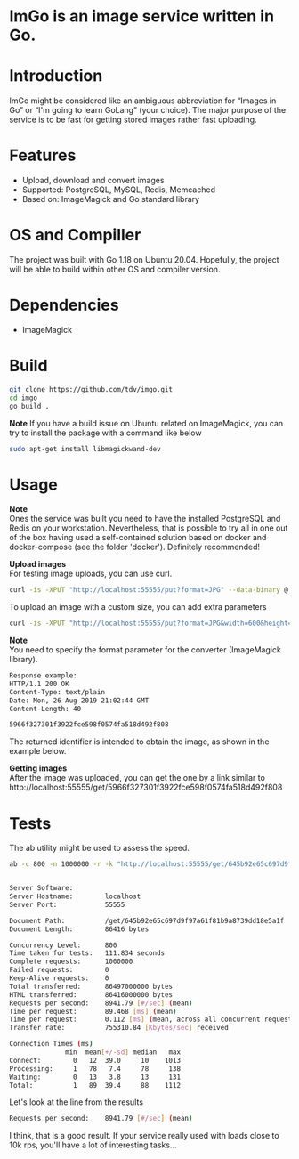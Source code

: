 # ImGo is an image service written in Go.

# Introduction
ImGo might be considered like an ambiguous abbreviation for “Images in Go” or “I'm going to learn GoLang” (your choice). The major purpose of the service is to be fast for getting stored images rather fast uploading.

# Features
- Upload, download and convert images
- Supported: PostgreSQL, MySQL, Redis, Memcached
- Based on: ImageMagick and Go standard library

# OS and Compiller
The project was built with Go 1.18 on Ubuntu 20.04. Hopefully, the project will be able to build within other OS and compiler version.

# Dependencies
- ImageMagick

# Build
```bash
git clone https://github.com/tdv/imgo.git  
cd imgo
go build .
```
**Note**
If you have a build issue on Ubuntu related on ImageMagick, you can try to install the package with a command like below
```bash
sudo apt-get install libmagickwand-dev
```

# Usage
**Note**  
Ones the service was built you need to have the installed PostgreSQL and Redis on your workstation. Nevertheless, that is possible to try all in one out of the box having used a self-contained solution based on docker and docker-compose (see the folder 'docker'). Definitely recommended!

**Upload images**  
For testing image uploads, you can use curl.  
```bash
curl -is -XPUT "http://localhost:55555/put?format=JPG" --data-binary @./images/1.jpg
```
To upload an image with a custom size, you can add extra parameters
```bash
curl -is -XPUT "http://localhost:55555/put?format=JPG&width=600&height=300" --data-binary @./images/1.jpg
```
**Note**  
You need to specify the format parameter for the converter (ImageMagick library).  
```bash
Response example:
HTTP/1.1 200 OK
Content-Type: text/plain
Date: Mon, 26 Aug 2019 21:02:44 GMT
Content-Length: 40

5966f327301f3922fce598f0574fa518d492f808
```
The returned identifier is intended to obtain the image, as shown in the example below.  

**Getting images**  
After the image was uploaded, you can get the one by a link similar to  
http://localhost:55555/get/5966f327301f3922fce598f0574fa518d492f808

# Tests
The ab utility might be used to assess the speed.
```bash
ab -c 800 -n 1000000 -r -k "http://localhost:55555/get/645b92e65c697d9f97a61f81b9a8739dd18e5a1f"


Server Software:        
Server Hostname:        localhost
Server Port:            55555

Document Path:          /get/645b92e65c697d9f97a61f81b9a8739dd18e5a1f
Document Length:        86416 bytes

Concurrency Level:      800
Time taken for tests:   111.834 seconds
Complete requests:      1000000
Failed requests:        0
Keep-Alive requests:    0
Total transferred:      86497000000 bytes
HTML transferred:       86416000000 bytes
Requests per second:    8941.79 [#/sec] (mean)
Time per request:       89.468 [ms] (mean)
Time per request:       0.112 [ms] (mean, across all concurrent requests)
Transfer rate:          755310.84 [Kbytes/sec] received

Connection Times (ms)
              min  mean[+/-sd] median   max
Connect:        0   12  39.0     10    1013
Processing:     1   78   7.4     78     138
Waiting:        0   13   3.8     13     131
Total:          1   89  39.4     88    1112

```
Let's look at the line from the results
```bash
Requests per second:    8941.79 [#/sec] (mean)
```
I think, that is a good result. If your service really used with loads close to 10k rps, you'll have a lot of interesting tasks...
